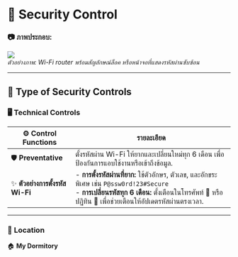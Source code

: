 # 🔐 **Security Control**  

### 📷 **ภาพประกอบ:**  
![](image/password)  
*ตัวอย่างภาพ: Wi-Fi router พร้อมสัญลักษณ์ล็อค หรือหน้าจอที่แสดงรหัสผ่านซับซ้อน*  

---

## 🌟 **Type of Security Controls**  

### 🖥️ **Technical Controls**  

| ⚙️ **Control Functions** | **รายละเอียด** |
|---------------------------|-----------------|
| 🛡️ **Preventative**       | ตั้งรหัสผ่าน Wi-Fi ให้ยากและเปลี่ยนใหม่ทุก 6 เดือน เพื่อป้องกันการแอบใช้งานหรือเข้าถึงข้อมูล. |
| ✨ **ตัวอย่างการตั้งรหัส Wi-Fi** | - **การตั้งรหัสผ่านที่ยาก:** ใช้ตัวอักษร, ตัวเลข, และอักขระพิเศษ เช่น `P@ssw0rd!23#Secure` <br> - **การเปลี่ยนรหัสทุก 6 เดือน:** ตั้งเตือนในโทรศัพท์ 📱 หรือปฏิทิน 📅 เพื่อช่วยเตือนให้อัปเดตรหัสผ่านตรงเวลา. |

---

### 📍 **Location**  
🏠 **My Dormitory**  

